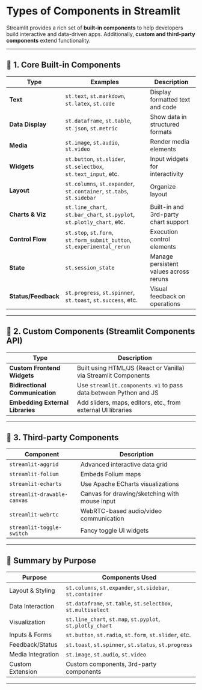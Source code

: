 # Types of Components in Streamlit

Streamlit provides a rich set of **built-in components** to help developers build interactive and data-driven apps. Additionally, **custom and third-party components** extend functionality.

---

## 🔹 1. **Core Built-in Components**

| Type               | Examples                                               | Description                                      |
|--------------------|--------------------------------------------------------|--------------------------------------------------|
| **Text**           | `st.text`, `st.markdown`, `st.latex`, `st.code`        | Display formatted text and code                  |
| **Data Display**   | `st.dataframe`, `st.table`, `st.json`, `st.metric`     | Show data in structured formats                  |
| **Media**          | `st.image`, `st.audio`, `st.video`                     | Render media elements                            |
| **Widgets**        | `st.button`, `st.slider`, `st.selectbox`, `st.text_input`, etc. | Input widgets for interactivity         |
| **Layout**         | `st.columns`, `st.expander`, `st.container`, `st.tabs`, `st.sidebar` | Organize layout                |
| **Charts & Viz**   | `st.line_chart`, `st.bar_chart`, `st.pyplot`, `st.plotly_chart`, etc. | Built-in and 3rd-party chart support |
| **Control Flow**   | `st.stop`, `st.form`, `st.form_submit_button`, `st.experimental_rerun` | Execution control elements        |
| **State**          | `st.session_state`                                     | Manage persistent values across reruns           |
| **Status/Feedback**| `st.progress`, `st.spinner`, `st.toast`, `st.success`, etc. | Visual feedback on operations        |

---

## 🔹 2. **Custom Components (Streamlit Components API)**

| Type                      | Description                                          |
|---------------------------|------------------------------------------------------|
| **Custom Frontend Widgets** | Built using HTML/JS (React or Vanilla) via Streamlit Components |
| **Bidirectional Communication** | Use `streamlit.components.v1` to pass data between Python and JS |
| **Embedding External Libraries** | Add sliders, maps, editors, etc., from external UI libraries |

---

## 🔹 3. **Third-party Components**

| Component                | Description                                           |
|---------------------------|-------------------------------------------------------|
| `streamlit-aggrid`        | Advanced interactive data grid                        |
| `streamlit-folium`        | Embeds Folium maps                                    |
| `streamlit-echarts`       | Use Apache ECharts visualizations                     |
| `streamlit-drawable-canvas` | Canvas for drawing/sketching with mouse input         |
| `streamlit-webrtc`        | WebRTC-based audio/video communication                |
| `streamlit-toggle-switch` | Fancy toggle UI widgets                               |

---

## 🧩 Summary by Purpose

| Purpose              | Components Used                                                |
|----------------------|----------------------------------------------------------------|
| Layout & Styling     | `st.columns`, `st.expander`, `st.sidebar`, `st.container`      |
| Data Interaction     | `st.dataframe`, `st.table`, `st.selectbox`, `st.multiselect`   |
| Visualization        | `st.line_chart`, `st.map`, `st.pyplot`, `st.plotly_chart`      |
| Inputs & Forms       | `st.button`, `st.radio`, `st.form`, `st.slider`, etc.          |
| Feedback/Status      | `st.toast`, `st.spinner`, `st.status`, `st.progress`           |
| Media Integration    | `st.image`, `st.audio`, `st.video`                             |
| Custom Extension     | Custom components, 3rd-party components                        |

---

